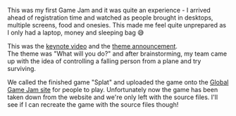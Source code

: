 This was my first Game Jam and it was quite an experience - I arrived ahead of registration time and watched as people brought in desktops, multiple screens, food and onesies. This made me feel quite unprepared as I only had a laptop, money and sleeping bag :sweat_smile:

This was the [keynote video](https://www.youtube.com/watch?v=NVl8o85YGNE) and the [theme announcement](https://www.youtube.com/watch?v=N1W5VxdNyNk).\
The theme was "What will you do?" and after brainstorming, my team came up with the idea of controlling a falling person from a plane and try surviving. 

We called the finished game "Splat" and uploaded the game onto the [Global Game Jam site](https://globalgamejam.org/2015/games/splat-0) for people to play. Unfortunately now the game has been taken down from the website and we're only left with the source files. I'll see if I can recreate the game with the source files though! 
